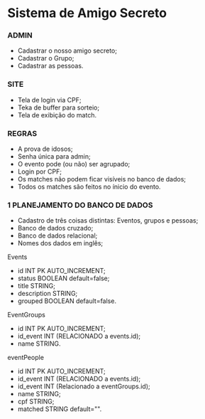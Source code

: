# Sistema de Amigo Secreto
### ADMIN
- Cadastrar o nosso amigo secreto;
- Cadastrar o Grupo;
- Cadastrar as pessoas.

### SITE
- Tela de login via CPF;
- Teka de buffer para sorteio;
- Tela de exibição do match.

### REGRAS
- A prova de idosos;
- Senha única para admin;
- O evento pode (ou não) ser agrupado;
- Login por CPF;
- Os matches não podem ficar visíveis no banco de dados;
- Todos os matches são feitos no ínicio do evento.

### 1 PLANEJAMENTO DO BANCO DE DADOS
- Cadastro de três coisas distintas: Eventos, grupos e pessoas;
- Banco de dados cruzado;
- Banco de dados relacional;
- Nomes dos dados em inglês;

Events
- id INT PK AUTO_INCREMENT;
- status BOOLEAN default=false;
- title STRING;
- description STRING;
- grouped BOOLEAN default=false.

EventGroups
- id INT PK AUTO_INCREMENT;
- id_event INT (RELACIONADO a events.id);
- name STRING.

eventPeople
- id INT PK AUTO_INCREMENT;
- id_event INT (RELACIONADO a events.id);
- id_event INT (Relacionado a eventGroups.id);
- name STRING;
- cpf STRING;
- matched STRING default="".
